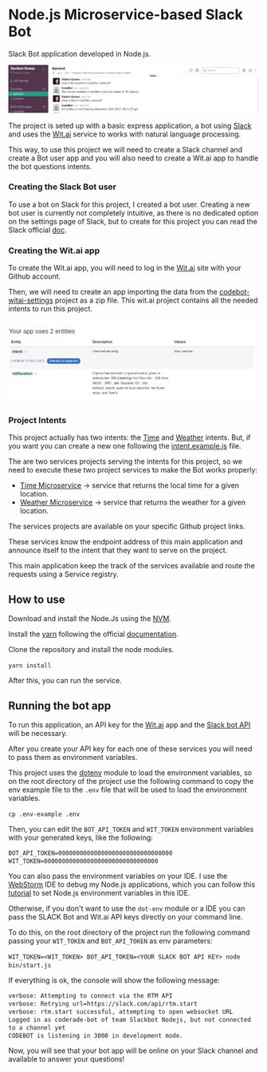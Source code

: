 # Node.js Microservice-based Slack Bot

Slack Bot application developed in Node.js.

![SlackBot](doc/images/slackbot.png)

The project is seted up with a basic express application, a bot using [Slack](https://slack.com/) and uses the [Wit.ai](https://wit.ai/) service to works with natural language processing.

This way, to use this project we will need to create a Slack channel and create a Bot user app and you will also need to create a Wit.ai app to handle the bot questions intents.


### Creating the Slack Bot user

To use a bot on Slack for this project, I created a bot user. Creating a new bot user is currently not completely intuitive, as there is no dedicated option on the settings page of Slack, but to create for this project you can read the Slack official
[doc](https://api.slack.com/bot-users).

### Creating the Wit.ai app

To create the Wit.ai app, you will need to log in the [Wit.ai](https://wit.ai/) site with your Github account.

Then, we will need to create an app importing the data from the [codebot-witai-settings](https://github.com/coderade/codebot-witai-setting) project as a zip file. This wit.ai project contains all the needed intents to run this project.

![](doc/images/wit-ai-intents.png)

### Project Intents

This project actually has two intents: the [Time](server/intents/timeIntent.js) and [Weather](server/intents/weatherIntent.js) intents. But, if you want you can create a new one following the [intent.example.js](server/intents/intent.example.js) file.

The are two services projects serving the intents for this project, so we need to execute these two project services to make the Bot works properly:

* [Time Microservice](https://github.com/coderade/nodejs-time-microservice) ->
service that returns the local time for a given location.
* [Weather Microservice](https://github.com/coderade/nodejs-weather-microservice) -> service that returns the weather for a given location.

The services projects are available on your specific Github project links.

These services know the endpoint address of this main application and announce itself
to the intent that they want to serve on the project.

This main application keep the track of the services available and route the requests using a Service registry.

## How to use

Download and install the Node.Js using the [NVM](https://github.com/creationix/nvm).

Install the [yarn](https://yarnpkg.com/en/) following the official
[documentation](https://yarnpkg.com/lang/en/docs/install/#linux-tab).

Clone the repository and install the node modules.

`yarn install`

After this, you can run the service.


## Running the bot app

To run this application, an API key for the
[Wit.ai](https://wit.ai) app and the [Slack bot API](https://api.slack.com/bot-users) will be necessary.

After you create your API key for each one of these services you will need to pass them as environment variables.

This project uses the [dotenv](https://github.com/motdotla/dotenv) module to load the environment variables, so on the 
root directory of the project use the following command to copy the env example file to the `.env` file that will be 
used to load the environment variables.

`cp .env-example .env`

Then, you can edit the `BOT_API_TOKEN` and `WIT_TOKEN` environment variables with your generated keys, 
like the following:

```docker
BOT_API_TOKEN=00000000000000000000000000000000
WIT_TOKEN=00000000000000000000000000000000
```

You can also pass the environment variables on your IDE. 
I use the [WebStorm](https://www.jetbrains.com/webstorm) IDE to debug my Node.js applications, which you can follow this
[tutorial](https://www.jetbrains.com/help/webstorm/run-debug-configuration-node-js.html) to set Node.js environment 
variables in this IDE.

Otherwise, if you don't want to use the `dot-env` module or a IDE you can pass the SLACK Bot and Wit.ai API keys 
directly on your command line.

To do this, on the root directory of the project run the following command
passing your `WIT_TOKEN` and `BOT_API_TOKEN` as env parameters:

`WIT_TOKEN=<WIT_TOKEN> BOT_API_TOKEN=<YOUR SLACK BOT API KEY> node bin/start.js`

If everything is ok, the console will show the following message:

```
verbose: Attempting to connect via the RTM API
verbose: Retrying url=https://slack.com/api/rtm.start
verbose: rtm.start successful, attempting to open websocket URL
Logged in as coderade-bot of team Slackbot Nodejs, but not connected to a channel yet
CODEBOT is listening in 3000 in development mode.
```
Now, you will see that your bot app will be online on your Slack channel and
available to answer your questions!
